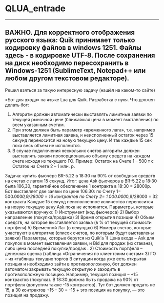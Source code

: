 # QLUA_entrade
-------------------------------------------------
ВАЖНО. Для корректного отображения русского языка: Quik принимает только кодировку файлов в windows 1251. Файлы здесь - в кодировке UTF-8. После сохранения на диск необходимо пересохранить в Windows-1251 (SublimeText, Notepad++ или любом другом текстовом редакторе).
-------------------------------------------------

Решил взяться за такую интересную задачу (нашёл на каком-то сайте)

«Бот для входа» на языке Lua для Quik. Разработка с нуля. 
Что должен делать бот: 
1. Алгоритм должен автоматически выставлять лимитные заявки по текущей рыночной цене (ближайшая цена в момент выставления) по всем указанным счетам. 
2. При этом должен быть параметр «временного лага», т.е. например выставляется лимитная заявка, и неисполненный остаток через 15 секунд переносится на новую текущую цену. И так каждые 15 сек пока весь объем не исполнится. 
3. В случае подключения нескольких счетов алгоритм должен выставлять заявки пропорционально объему средств на каждом счете исходя из текущего ГО. Пример: Остаток на Счете 1 – 500 т с Остаток на Счете 2 – 1 млн. р. 

Задача: купить фьючерс BR-5.22 в 18:30 на 90% от свободных средств на счетах с лагом 15 секунд. Итог: цена Ask фьючерса в BR-5.22 в 18:30 была 106,30, гарантийное обеспечение 1 контракта в 18:30 = 28000р. Бот выставляет две заявки по цене 106.30: по Счету 1= 500.000*0,9/28000 = 16 контрактов по Счету 2= 1.000.000*0,9/28000 = 32 контракта Каждые 15 секунд неисполненное количество переносится на новую текущую цену Ask пока не исполнится. Параметры, которые указываются вручную: 1) Инструмент (код фьючерса) 2) Выбор направление (покупка/продажа) 3) Время открытия позиции 4) Объем средств, на которое выставляется заявка (в % от текущей стоимости портфеля) 5) Временной Лаг (в секундах) 6) Номера счетов, которые участвуют в алгоритме (список счетов, по которым будут выставлены заявки) Параметры, которые берутся из Quik’а 1) Цена входа – Ask для покупок в момент выставления заявки, и Bid для продаж (из стакана), либо цена последней покупки/продаж . 2) Стоимость портфеля – денежная оценка (таблица «Ограничения по клиентским счетам» 3) ГО – из «таблицы текущих торгов В ситуации когда уже есть открытая позиция и необходимо зайти в противоположную, бот должен автоматом закрывать текущую открытую и заходить в противоположную позицию. Например, текущая позиция – +15 контрактов (покупка). В 18:30 должна быть продажа на 90% от портфеля (допустим также -15 контрактов). Тут бот должен продать не 15, а 30 контрактов +15 – 30 = -15 + это позиция на покупку, — это позиция на продажу.
